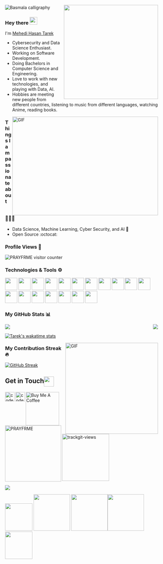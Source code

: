 <img src="https://upload.wikimedia.org/wikipedia/commons/f/fb/Bismillah_Calligraphy1.svg" alt="Basmala calligraphy">  <img src="https://weather-icon.journeyad.repl.co/@dhaka?v=1" width="310px" align="right">


### Hey there <img src="https://media.giphy.com/media/hvRJCLFzcasrR4ia7z/giphy.gif" width="25px">


I'm [Mehedi Hasan Tarek](https://linktr.ee/PRAYFRME)

- Cybersecurity and Data Science Enthusiast. 
- Working on Software Development.
- Doing Bachelors in Computer Science and Engineering. 
- Love to work with new technologies, and playing with Data, AI.
- Hobbies are meeting new people from different countries, listening to music from different languages, watching Anime, reading books.

<img align="right" alt="GIF" src="https://cdn.dribbble.com/users/1059583/screenshots/4171367/media/5c8264a20b247115b68e6c2f4c97d5e6.gif?raw=true" width="480" height="325" />

### Things I am passionate about 💁🏻‍♂️

- Data Science, Machine Learning, Cyber Security, and AI :robot:
- Open Source :octocat:

### Profile Views 🧮
![PRAYFRME visitor counter](https://count.getloli.com/get/@PRAYFRME?theme=rule34)


### Technologies & Tools ⚙
<code><img height="40" src="https://upload.wikimedia.org/wikipedia/commons/9/9a/Visual_Studio_Code_1.35_icon.svg"></code>
<code><img height="40" src="https://upload.wikimedia.org/wikipedia/commons/9/98/Apache_NetBeans_Logo.svg"></code>
<code><img height="40" src="https://upload.wikimedia.org/wikipedia/commons/7/7e/Spyder_logo.svg"></code>
<code><img height="40" src="https://developer.android.com/studio/images/studio-icon.svg"></code>
<code><img height="40" src="https://upload.wikimedia.org/wikipedia/commons/c/c3/Python-logo-notext.svg"></code>
<code><img height="40" src="https://upload.wikimedia.org/wikipedia/en/3/30/Java_programming_language_logo.svg"></code>
<code><img height="40" src="https://upload.wikimedia.org/wikipedia/commons/1/18/C_Programming_Language.svg"></code>
<code><img height="40" src="https://upload.wikimedia.org/wikipedia/commons/2/21/Matlab_Logo.png"></code>
<code><img height="40" src="https://upload.wikimedia.org/wikipedia/commons/6/61/HTML5_logo_and_wordmark.svg"></code>
<code><img height="40" src="https://upload.wikimedia.org/wikipedia/commons/c/c5/Git_Icon.svg"></code>
<code><img height="40" src="https://upload.wikimedia.org/wikipedia/commons/9/91/Octicons-mark-github.svg"></code>
<code><img height="40" src="https://upload.wikimedia.org/wikipedia/commons/b/b0/NewTux.svg"></code>
<code><img height="40" src="https://raw.githubusercontent.com/PRAYFRME/PRAYFRME/ab7a4380bf14262e407046d9e36f35935fc9ff7a/GIF/redis-cube.svg"></code>
<code><img height="40" src="https://upload.wikimedia.org/wikipedia/commons/e/e1/Oracle_Corporation_logo.svg"></code>
<code><img height="40" src="https://upload.wikimedia.org/wikipedia/en/d/dd/MySQL_logo.svg"></code>
<code><img height="40" src="https://raw.githubusercontent.com/PRAYFRME/PRAYFRME/efb5e6885ebb01baefff033a12f503956c2f4e7f/GIF/AutoCAD.svg"></code>
<code><img height="40" src="https://static.djangoproject.com/img/logos/django-logo-negative.svg"></code>
<code><img height="40" src="https://upload.wikimedia.org/wikipedia/commons/4/4e/Docker_%28container_engine%29_logo.svg"></code>


### My GitHub Stats 📊 

<img align="right" src="https://github-readme-stats.vercel.app/api/top-langs/?username=PRAYFRME&show_icons=true&count_private=true&include_all_commits=true&icon_color=D10000&show_owner=true&locale=en" />

<img src="https://github-readme-stats.vercel.app/api?username=PRAYFRME&show_icons=true&count_private=true&include_all_commits=true&icon_color=D10000&show_owner=true&locale=en" />

[![Tarek's wakatime stats](https://github-readme-stats.vercel.app/api/wakatime?username=PRAYFRME&layout=compact)](https://github.com/anuraghazra/github-readme-stats)


<img align="right" alt="GIF" src="https://github.com/PRAYFRME/PRAYFRME/blob/main/GIF/working.gif?raw=true" width="305" height="300" />


###  My Contribution Streak 🔥
[![GitHub Streak](https://github-readme-streak-stats.herokuapp.com?user=PRAYFRME&theme=blood&fire=FFBA47)](https://git.io/streak-stats)
 

<h2>Get in Touch<img align="center" src="https://github.com/PRAYFRME/PRAYFRME/blob/main/GIF/Handshake.gif" height="33px" /></h2>

[<img align="left" alt="codeSTACKr.com" width="31px" src="https://www.svgrepo.com/show/116369/earth-globe-tool.svg" />][website]
[<img align="left" alt="codeSTACKr | LinkedIn" width="31px" src="https://cdn.worldvectorlogo.com/logos/linkedin-icon-2.svg" />][linkedin]
<a href="https://www.buymeacoffee.com/prayfrme" target="_blank"><img align="left" src="https://www.buymeacoffee.com/assets/img/guidelines/download-assets-sm-1.svg" alt="Buy Me A Coffee" width="110" ></a>
<img align="left" width="185px" src="https://komarev.com/ghpvc/?username=PRAYFRME&color=FF0000&style=flat&label=NEW+VIEWS" alt="PRAYFRME"/>

<a href="https://trackgit.com">
<img width="155px" src="https://us-central1-trackgit-analytics.cloudfunctions.net/token/ping/kvwurpx2jpmnyixws9kv" alt="trackgit-views" />
</a>

[website]: https://linktr.ee/PRAYFRME
[linkedin]: https://www.linkedin.com/in/prayfrme/

![](https://hit.yhype.me/github/profile?user_id=67306802)


<p align="left">
 <img align="" height='90px' src="https://phils.design/weather-icons/images/svg/b_1_partly_cloudy.svg" />
<img align="" height='120px' src="https://github.com/aryashah2k/aryashah2k/blob/main/assets/Geometric%20White.gif" /> <img align="" height='120px' src="https://raw.githubusercontent.com/rodrigograca31/rodrigograca31/master/matrix.svg" /><img align="" height='120px' src="https://github.com/aryashah2k/aryashah2k/blob/main/assets/Geometric%20White.gif" />
 <img align="" height='90px' src="https://phils.design/weather-icons/images/svg/b_1_partly_cloudy.svg" />
</p>
